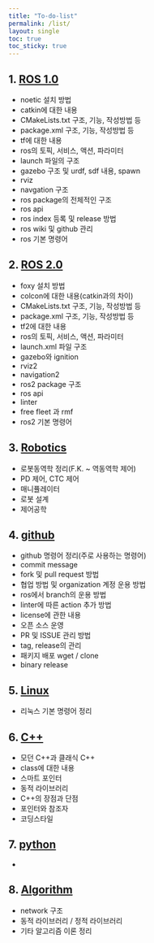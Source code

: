 ```yaml
---
title: "To-do-list"
permalink: /list/
layout: single
toc: true
toc_sticky: true
---
```


## 1. [ROS 1.0](/categories/#ros-1-0/)
* noetic 설치 방법
* catkin에 대한 내용
* CMakeLists.txt 구조, 기능, 작성방법 등
* package.xml 구조, 기능, 작성방법 등
* tf에 대한 내용
* ros의 토픽, 서비스, 액션, 파라미터
* launch 파일의 구조
* gazebo 구조 및 urdf, sdf 내용, spawn
* rviz
* navgation 구조
* ros package의 전체적인 구조
* ros api
* ros index 등록 및 release 방법
* ros wiki 및 github 관리
* ros 기본 명령어

## 2. [ROS 2.0](/categories/#ros-2-0/)
* foxy 설치 방법
* colcon에 대한 내용(catkin과의 차이)
* CMakeLists.txt 구조, 기능, 작성방법 등
* package.xml 구조, 기능, 작성방법 등
* tf2에 대한 내용
* ros의 토픽, 서비스, 액션, 파라미터
* launch.xml 파일 구조
* gazebo와 ignition
* rviz2
* navigation2
* ros2 package 구조
* ros api
* linter
* free fleet 과 rmf
* ros2 기본 명령어

## 3. [Robotics](/categories/#robotics/)
* 로봇동역학 정리(F.K. ~ 역동역학 제어)
* PD 제어, CTC 제어
* 매니퓰레이터
* 로봇 설계
* 제어공학

## 4. [github](/categories/#github/)
* github 명령어 정리(주로 사용하는 명령어)
* commit message
* fork 및 pull request 방법
* 협업 방법 및 organization 계정 운용 방법
* ros에서 branch의 운용 방법
* linter에 따른 action 추가 방법
* license에 관한 내용
* 오픈 소스 운영
* PR 및 ISSUE 관리 방법
* tag, release의 관리
* 패키지 배포 wget / clone
* binary release

## 5. [Linux](/categories/#linux/)
* 리눅스 기본 명령어 정리

## 6. [C++](/categories/#c++/)
* 모던 C++과 클래식 C++
* class에 대한 내용
* 스마트 포인터
* 동적 라이브러리
* C++의 장점과 단점
* 포인터와 참조자
* 코딩스타일

## 7. [python](/categories/#python/)
* 

## 8. [Algorithm](/categories/#algorithm/)
* network 구조
* 동적 라이브러리 / 정적 라이브러리
* 기타 알고리즘 이론 정리
